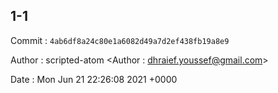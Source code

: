 ## 1-1 

 Commit : `4ab6df8a24c80e1a6082d49a7d2ef438fb19a8e9`

 Author : scripted-atom <Author : dhraief.youssef@gmail.com> 

 Date 	: Mon Jun 21 22:26:08 2021 +0000 

